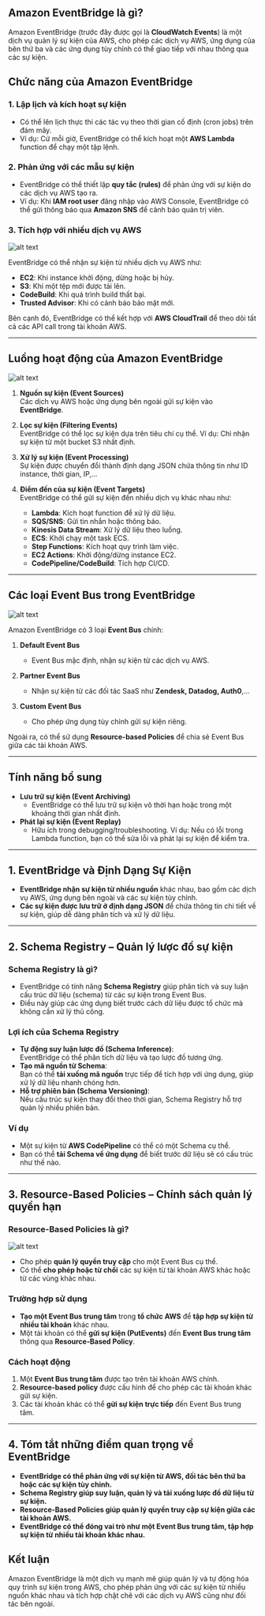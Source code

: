 
## **Amazon EventBridge là gì?**
Amazon EventBridge (trước đây được gọi là **CloudWatch Events**) là một dịch vụ quản lý sự kiện của AWS, cho phép các dịch vụ AWS, ứng dụng của bên thứ ba và các ứng dụng tùy chỉnh có thể giao tiếp với nhau thông qua các sự kiện.


## **Chức năng của Amazon EventBridge**

### 1. **Lập lịch và kích hoạt sự kiện**

- Có thể lên lịch thực thi các tác vụ theo thời gian cố định (cron jobs) trên đám mây.
- Ví dụ: Cứ mỗi giờ, EventBridge có thể kích hoạt một **AWS Lambda** function để chạy một tập lệnh.

### 2. **Phản ứng với các mẫu sự kiện**

- EventBridge có thể thiết lập **quy tắc (rules)** để phản ứng với sự kiện do các dịch vụ AWS tạo ra.
- Ví dụ: Khi **IAM root user** đăng nhập vào AWS Console, EventBridge có thể gửi thông báo qua **Amazon SNS** để cảnh báo quản trị viên.

### 3. **Tích hợp với nhiều dịch vụ AWS**

![alt text](image/even-bridge.png)

EventBridge có thể nhận sự kiện từ nhiều dịch vụ AWS như:

- **EC2**: Khi instance khởi động, dừng hoặc bị hủy.
- **S3**: Khi một tệp mới được tải lên.
- **CodeBuild**: Khi quá trình build thất bại.
- **Trusted Advisor**: Khi có cảnh báo bảo mật mới.

Bên cạnh đó, EventBridge có thể kết hợp với **AWS CloudTrail** để theo dõi tất cả các API call trong tài khoản AWS.

---

## **Luồng hoạt động của Amazon EventBridge**

![alt text](image/even-bridge-rule.png)

1. **Nguồn sự kiện (Event Sources)**  
   Các dịch vụ AWS hoặc ứng dụng bên ngoài gửi sự kiện vào **EventBridge**.

2. **Lọc sự kiện (Filtering Events)**  
   EventBridge có thể lọc sự kiện dựa trên tiêu chí cụ thể. Ví dụ: Chỉ nhận sự kiện từ một bucket S3 nhất định.

3. **Xử lý sự kiện (Event Processing)**  
   Sự kiện được chuyển đổi thành định dạng JSON chứa thông tin như ID instance, thời gian, IP,…

4. **Điểm đến của sự kiện (Event Targets)**  
   EventBridge có thể gửi sự kiện đến nhiều dịch vụ khác nhau như:
   - **Lambda**: Kích hoạt function để xử lý dữ liệu.
   - **SQS/SNS**: Gửi tin nhắn hoặc thông báo.
   - **Kinesis Data Stream**: Xử lý dữ liệu theo luồng.
   - **ECS**: Khởi chạy một task ECS.
   - **Step Functions**: Kích hoạt quy trình làm việc.
   - **EC2 Actions**: Khởi động/dừng instance EC2.
   - **CodePipeline/CodeBuild**: Tích hợp CI/CD.

---

## **Các loại Event Bus trong EventBridge**

![alt text](image/even-bridge-custom.png)

Amazon EventBridge có 3 loại **Event Bus** chính:

1. **Default Event Bus**

   - Event Bus mặc định, nhận sự kiện từ các dịch vụ AWS.

2. **Partner Event Bus**

   - Nhận sự kiện từ các đối tác SaaS như **Zendesk, Datadog, Auth0**,…

3. **Custom Event Bus**
   - Cho phép ứng dụng tùy chỉnh gửi sự kiện riêng.

Ngoài ra, có thể sử dụng **Resource-based Policies** để chia sẻ Event Bus giữa các tài khoản AWS.

---

## **Tính năng bổ sung**

- **Lưu trữ sự kiện (Event Archiving)**
  - EventBridge có thể lưu trữ sự kiện vô thời hạn hoặc trong một khoảng thời gian nhất định.
- **Phát lại sự kiện (Event Replay)**
  - Hữu ích trong debugging/troubleshooting. Ví dụ: Nếu có lỗi trong Lambda function, bạn có thể sửa lỗi và phát lại sự kiện để kiểm tra.

---

## **1. EventBridge và Định Dạng Sự Kiện**

- **EventBridge nhận sự kiện từ nhiều nguồn** khác nhau, bao gồm các dịch vụ AWS, ứng dụng bên ngoài và các sự kiện tùy chỉnh.
- **Các sự kiện được lưu trữ ở định dạng JSON** để chứa thông tin chi tiết về sự kiện, giúp dễ dàng phân tích và xử lý dữ liệu.

---

## **2. Schema Registry – Quản lý lược đồ sự kiện**

### **Schema Registry là gì?**

- EventBridge có tính năng **Schema Registry** giúp phân tích và suy luận cấu trúc dữ liệu (schema) từ các sự kiện trong Event Bus.
- Điều này giúp các ứng dụng biết trước cách dữ liệu được tổ chức mà không cần xử lý thủ công.

### **Lợi ích của Schema Registry**

- **Tự động suy luận lược đồ (Schema Inference)**:  
  EventBridge có thể phân tích dữ liệu và tạo lược đồ tương ứng.
- **Tạo mã nguồn từ Schema**:  
  Bạn có thể **tải xuống mã nguồn** trực tiếp để tích hợp với ứng dụng, giúp xử lý dữ liệu nhanh chóng hơn.
- **Hỗ trợ phiên bản (Schema Versioning)**:  
  Nếu cấu trúc sự kiện thay đổi theo thời gian, Schema Registry hỗ trợ quản lý nhiều phiên bản.

### **Ví dụ**

- Một sự kiện từ **AWS CodePipeline** có thể có một Schema cụ thể.
- Bạn có thể **tải Schema về ứng dụng** để biết trước dữ liệu sẽ có cấu trúc như thế nào.

---

## **3. Resource-Based Policies – Chính sách quản lý quyền hạn**

### **Resource-Based Policies là gì?**

![alt text](image/even-bridge-policy.png)

- Cho phép **quản lý quyền truy cập** cho một Event Bus cụ thể.
- Có thể **cho phép hoặc từ chối** các sự kiện từ tài khoản AWS khác hoặc từ các vùng khác nhau.

### **Trường hợp sử dụng**

- **Tạo một Event Bus trung tâm** trong **tổ chức AWS** để **tập hợp sự kiện từ nhiều tài khoản** khác nhau.
- Một tài khoản có thể **gửi sự kiện (PutEvents)** đến **Event Bus trung tâm** thông qua **Resource-Based Policy**.

### **Cách hoạt động**

1. Một **Event Bus trung tâm** được tạo trên tài khoản AWS chính.
2. **Resource-based policy** được cấu hình để cho phép các tài khoản khác gửi sự kiện.
3. Các tài khoản khác có thể **gửi sự kiện trực tiếp** đến Event Bus trung tâm.

---

## **4. Tóm tắt những điểm quan trọng về EventBridge**

- **EventBridge có thể phản ứng với sự kiện từ AWS, đối tác bên thứ ba hoặc các sự kiện tùy chỉnh.**
- **Schema Registry giúp suy luận, quản lý và tải xuống lược đồ dữ liệu từ sự kiện.**
- **Resource-Based Policies giúp quản lý quyền truy cập sự kiện giữa các tài khoản AWS.**
- **EventBridge có thể đóng vai trò như một Event Bus trung tâm, tập hợp sự kiện từ nhiều tài khoản khác nhau.**

## **Kết luận**

Amazon EventBridge là một dịch vụ mạnh mẽ giúp quản lý và tự động hóa quy trình sự kiện trong AWS, cho phép phản ứng với các sự kiện từ nhiều nguồn khác nhau và tích hợp chặt chẽ với các dịch vụ AWS cũng như đối tác bên ngoài.
